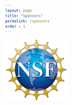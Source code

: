 ```yaml
---
layout: page
title: "Sponsors"
permalink: /sponsors
order : 1
---
```


<img src="images/NSF_4-Color_bitmap_Logo.png" alt="National Science Foundation" width="200"/>